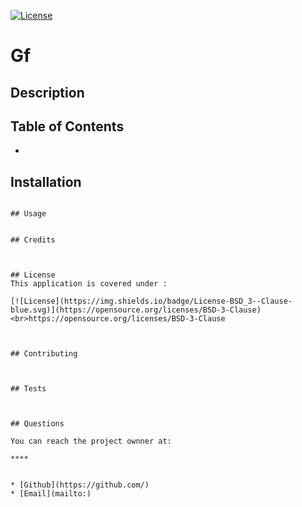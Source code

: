 
[![License](https://img.shields.io/badge/License-BSD_3--Clause-blue.svg)](https://opensource.org/licenses/BSD-3-Clause)


# Gf

## Description



## Table of Contents

* [](#)


## Installation

``````

## Usage


## Credits



## License 
This application is covered under :

[![License](https://img.shields.io/badge/License-BSD_3--Clause-blue.svg)](https://opensource.org/licenses/BSD-3-Clause)<br>https://opensource.org/licenses/BSD-3-Clause 



## Contributing



## Tests



## Questions

You can reach the project ownner at: 

****

 
* [Github](https://github.com/)
* [Email](mailto:)


